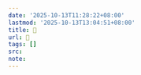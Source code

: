 ```yaml
---
date: '2025-10-13T11:28:22+08:00'
lastmod: '2025-10-13T13:04:51+08:00'
title: 󰜰
url: 󰜰
tags: []
src:
note:
---
```

